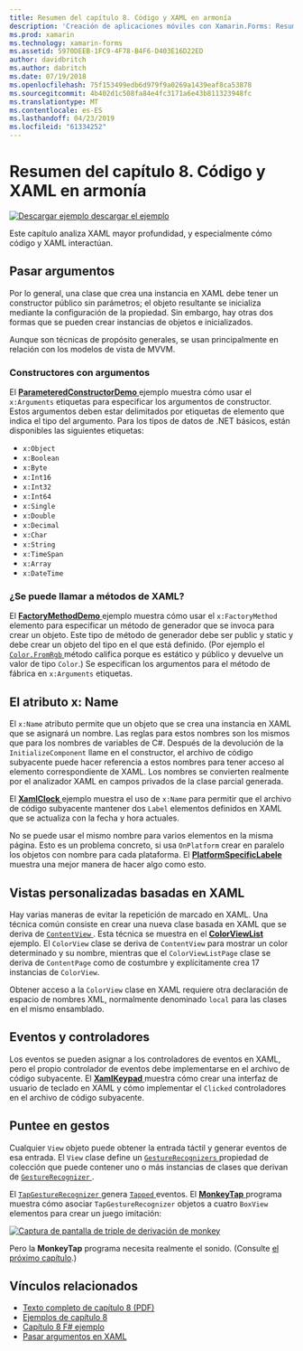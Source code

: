 ```yaml
---
title: Resumen del capítulo 8. Código y XAML en armonía
description: 'Creación de aplicaciones móviles con Xamarin.Forms: Resumen del capítulo 8. Código y XAML en armonía'
ms.prod: xamarin
ms.technology: xamarin-forms
ms.assetid: 5970DEEB-1FC9-4F78-B4F6-D403E16D22ED
author: davidbritch
ms.author: dabritch
ms.date: 07/19/2018
ms.openlocfilehash: 75f153499edb6d979f9a0269a1439eaf8ca53878
ms.sourcegitcommit: 4b402d1c508fa84e4fc3171a6e43b811323948fc
ms.translationtype: MT
ms.contentlocale: es-ES
ms.lasthandoff: 04/23/2019
ms.locfileid: "61334252"
---
```

# <a name="summary-of-chapter-8-code-and-xaml-in-harmony"></a>Resumen del capítulo 8. Código y XAML en armonía

[![Descargar ejemplo](~/media/shared/download.png) descargar el ejemplo](https://github.com/xamarin/xamarin-forms-book-samples/tree/master/Chapter08)

Este capítulo analiza XAML mayor profundidad, y especialmente cómo código y XAML interactúan.

## <a name="passing-arguments"></a>Pasar argumentos

Por lo general, una clase que crea una instancia en XAML debe tener un constructor público sin parámetros; el objeto resultante se inicializa mediante la configuración de la propiedad. Sin embargo, hay otras dos formas que se pueden crear instancias de objetos e inicializados.

Aunque son técnicas de propósito generales, se usan principalmente en relación con los modelos de vista de MVVM.

### <a name="constructors-with-arguments"></a>Constructores con argumentos

El [ **ParameteredConstructorDemo** ](https://github.com/xamarin/xamarin-forms-book-samples/tree/master/Chapter08/ParameteredConstructorDemo) ejemplo muestra cómo usar el `x:Arguments` etiquetas para especificar los argumentos de constructor. Estos argumentos deben estar delimitados por etiquetas de elemento que indica el tipo del argumento. Para los tipos de datos de .NET básicos, están disponibles las siguientes etiquetas:

- `x:Object`
- `x:Boolean`
- `x:Byte`
- `x:Int16`
- `x:Int32`
- `x:Int64`
- `x:Single`
- `x:Double`
- `x:Decimal`
- `x:Char`
- `x:String`
- `x:TimeSpan`
- `x:Array`
- `x:DateTime`

### <a name="can-i-call-methods-from-xaml"></a>¿Se puede llamar a métodos de XAML?

El [ **FactoryMethodDemo** ](https://github.com/xamarin/xamarin-forms-book-samples/tree/master/Chapter08/FactoryMethodDemo) ejemplo muestra cómo usar el `x:FactoryMethod` elemento para especificar un método de generador que se invoca para crear un objeto. Este tipo de método de generador debe ser public y static y debe crear un objeto del tipo en el que está definido. (Por ejemplo el [ `Color.FromRgb` ](xref:Xamarin.Forms.Color.FromRgb(System.Double,System.Double,System.Double)) método califica porque es estático y público y devuelve un valor de tipo `Color`.) Se especifican los argumentos para el método de fábrica en `x:Arguments` etiquetas.

## <a name="the-xname-attribute"></a>El atributo x: Name

El `x:Name` atributo permite que un objeto que se crea una instancia en XAML que se asignará un nombre. Las reglas para estos nombres son los mismos que para los nombres de variables de C#. Después de la devolución de la `InitializeComponent` llame en el constructor, el archivo de código subyacente puede hacer referencia a estos nombres para tener acceso al elemento correspondiente de XAML. Los nombres se convierten realmente por el analizador XAML en campos privados de la clase parcial generada.

El [ **XamlClock** ](https://github.com/xamarin/xamarin-forms-book-samples/tree/master/Chapter08/XamlClock) ejemplo muestra el uso de `x:Name` para permitir que el archivo de código subyacente mantener dos `Label` elementos definidos en XAML que se actualiza con la fecha y hora actuales.

No se puede usar el mismo nombre para varios elementos en la misma página. Esto es un problema concreto, si usa `OnPlatform` crear en paralelo los objetos con nombre para cada plataforma. El [ **PlatformSpecificLabele** ](https://github.com/xamarin/xamarin-forms-book-samples/tree/master/Chapter08/PlatformSpecificLabels) muestra una mejor manera de hacer algo como esto.

## <a name="custom-xaml-based-views"></a>Vistas personalizadas basadas en XAML

Hay varias maneras de evitar la repetición de marcado en XAML. Una técnica común consiste en crear una nueva clase basada en XAML que se deriva de [ `ContentView` ](xref:Xamarin.Forms.ContentView). Esta técnica se muestra en el [ **ColorViewList** ](https://github.com/xamarin/xamarin-forms-book-samples/tree/master/Chapter08/ColorViewList) ejemplo. El `ColorView` clase se deriva de `ContentView` para mostrar un color determinado y su nombre, mientras que el `ColorViewListPage` clase se deriva de `ContentPage` como de costumbre y explícitamente crea 17 instancias de `ColorView`.

Obtener acceso a la `ColorView` clase en XAML requiere otra declaración de espacio de nombres XML, normalmente denominado `local` para las clases en el mismo ensamblado.

## <a name="events-and-handlers"></a>Eventos y controladores

Los eventos se pueden asignar a los controladores de eventos en XAML, pero el propio controlador de eventos debe implementarse en el archivo de código subyacente. El [ **XamlKeypad** ](https://github.com/xamarin/xamarin-forms-book-samples/tree/master/Chapter08/XamlKeypad) muestra cómo crear una interfaz de usuario de teclado en XAML y cómo implementar el `Clicked` controladores en el archivo de código subyacente.

## <a name="tap-gestures"></a>Puntee en gestos

Cualquier `View` objeto puede obtener la entrada táctil y generar eventos de esa entrada. El `View` clase define un [ `GestureRecognizers` ](xref:Xamarin.Forms.View.GestureRecognizers) propiedad de colección que puede contener uno o más instancias de clases que derivan de [ `GestureRecognizer` ](xref:Xamarin.Forms.GestureRecognizer).

El [ `TapGestureRecognizer` ](xref:Xamarin.Forms.TapGestureRecognizer) genera [ `Tapped` ](xref:Xamarin.Forms.TapGestureRecognizer.Tapped) eventos. El [ **MonkeyTap** ](https://github.com/xamarin/xamarin-forms-book-samples/tree/master/Chapter08/MonkeyTap) programa muestra cómo asociar `TapGestureRecognizer` objetos a cuatro `BoxView` elementos para crear un juego imitación:

[![Captura de pantalla de triple de derivación de monkey](images/ch08fg07-small.png "imitación juego")](images/ch08fg07-large.png#lightbox "imitación juego")

Pero la **MonkeyTap** programa necesita realmente el sonido. (Consulte [el próximo capítulo](chapter09.md).)

## <a name="related-links"></a>Vínculos relacionados

- [Texto completo de capítulo 8 (PDF)](https://download.xamarin.com/developer/xamarin-forms-book/XamarinFormsBook-Ch08-Apr2016.pdf)
- [Ejemplos de capítulo 8](https://github.com/xamarin/xamarin-forms-book-samples/tree/master/Chapter08)
- [Capítulo 8 F# ejemplo](https://github.com/xamarin/xamarin-forms-book-samples/tree/master/Chapter08/FS/XamlKeypad)
- [Pasar argumentos en XAML](~/xamarin-forms/xaml/passing-arguments.md)
